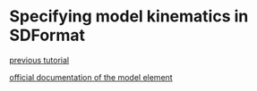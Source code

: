 # Specifying model kinematics in SDFormat

[previous tutorial](http://sdformat.org/tutorials?tut=specify_pose&cat=specification)

[official documentation of the model element](http://sdformat.org/spec?ver=1.6&elem=model)
